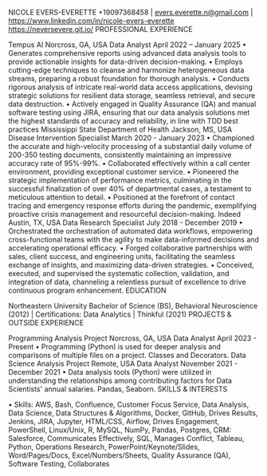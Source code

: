 NICOLE EVERS-EVERETTE
+19097368458 | evers.everette.n@gmail.com | https://www.linkedin.com/in/nicole-evers-everette
https://neversevere.git.io/
PROFESSIONAL EXPERIENCE
 
Tempus AI	Norcross, GA, USA
Data Analyst 	April 2022 – January 2025
•	Generates comprehensive reports using advanced data analysis tools to provide actionable insights for data-driven decision-making.
•	Employs cutting-edge techniques to cleanse and harmonize heterogeneous data streams, preparing a robust foundation for thorough analysis.
•	Conducts rigorous analysis of intricate real-world data access applications, devising strategic solutions for resilient data storage, seamless retrieval, and secure data destruction.
•	Actively engaged in Quality Assurance (QA) and manual software testing using JIRA, ensuring that our data analysis solutions met the highest standards of accuracy and reliability, in line with TDD best practices
Mississippi State Department of Health	Jackson, MS, USA
Disease Intervention Specialist	March 2020 - January 2023
•	Championed the accurate and high-velocity processing of a substantial daily volume of 200-350 testing documents, consistently maintaining an impressive accuracy rate of 95%-99%.
•	Collaborated effectively within a call center environment, providing exceptional customer service.
•	Pioneered the strategic implementation of performance metrics, culminating in the successful finalization of over 40% of departmental cases, a testament to meticulous attention to detail.
•	Positioned at the forefront of contact tracing and emergency response efforts during the pandemic, exemplifying proactive crisis management and resourceful decision-making.
Indeed	Austin, TX, USA
Data Research Specialist	July 2018 - December 2019
•	Orchestrated the orchestration of automated data workflows, empowering cross-functional teams with the agility to make data-informed decisions and accelerating operational efficacy.
•	Forged collaborative partnerships with sales, client success, and engineering units, facilitating the seamless exchange of insights, and maximizing data-driven strategies.
•	Conceived, executed, and supervised the systematic collection, validation, and integration of data, channeling a relentless pursuit of excellence to drive continuous program enhancement.
EDUCATION
 
Northeastern University
Bachelor of Science (BS), Behavioral Neuroscience (2012)               |                Certifications: Data Analytics | Thinkful (2021)
PROJECTS & OUTSIDE EXPERIENCE
 
Programming Analysis Project 	Norcross, GA, USA
Data Analyst	April 2023 - Present
•     Programming (Python) is used for deeper analysis and comparisons of multiple files on a project. Classes and Decorators.
Data Science Analysis Project 	Remote, USA
Data Analyst	November 2021 - December 2021
•    Data analysis tools (Python) were utilized in understanding the relationships among contributing factors for Data Scientists' annual salaries. Pandas, Seaborn.
SKILLS & INTERESTS
 
•	Skills: AWS, Bash, Confluence, Customer Focus Service, Data Analysis, Data Science, Data Structures & Algorithms, Docker, GitHub, Drives Results, Jenkins, JIRA, Jupyter, HTML/CSS, Airflow, Drives Engagement, PowerShell, Linux/Unix, R, MySQL, NumPy, Pandas, Postgres, CRM: Salesforce, Communicates Effectively, SQL, Manages Conflict, Tableau, Python, Operations Research, PowerPoint/Keynote/Slides, Word/Pages/Docs, Excel/Numbers/Sheets, Quality Assurance (QA), Software Testing, Collaborates

